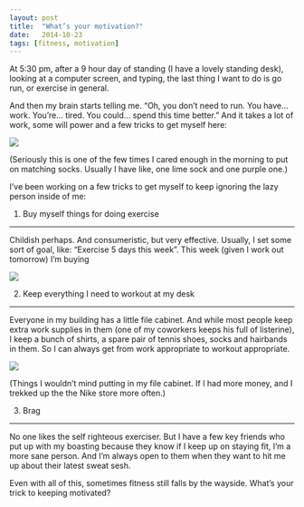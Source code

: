 ```yaml
---
layout: post
title:  "What’s your motivation?"
date:   2014-10-23
tags: [fitness, motivation]
---
```


At 5:30 pm, after a 9 hour day of standing (I have a lovely standing desk), looking at a computer screen, and typing, the last thing I want to do is go run, or exercise in general.

And then my brain starts telling me. “Oh, you don’t need to run. You have… work. You’re… tired. You could… spend this time better.” And it takes a lot of work, some will power and a few tricks to get myself here:

![](https://lh4.googleusercontent.com/3f1JmkMPH6r8vXm5xiiDYymZwE3rDdIYEdxI9f6XLKg=w955-h716-no)

(Seriously this is one of the few times I cared enough in the morning to put on matching socks. Usually I have like, one lime sock and one purple one.)

I’ve been working on a few tricks to get myself to keep ignoring the lazy person inside of me:

1. Buy myself things for doing exercise
---------------------------------------

Childish perhaps. And consumeristic, but very effective. Usually, I set some sort of goal, like: “Exercise 5 days this week”. This week (given I work out tomorrow) I’m buying 
    
[![](https://lh5.googleusercontent.com/-piTRIVkYqxQ/VEm-JxvgxFI/AAAAAAAAMVw/FLjZze7szn0/w570-h544-no/diadelosdog.jpg)](https://www.etsy.com/listing/167820434/day-of-the-dead-boston-terrier-sugar)

2. Keep everything I need to workout at my desk
-----------------------------------------------

Everyone in my building has a little file cabinet. And while most people keep extra work supplies in them (one of my coworkers keeps his full of listerine), I keep a bunch of shirts, a spare pair of tennis shoes, socks and hairbands in them. So I can always get from work appropriate to workout appropriate.

![](https://lh6.googleusercontent.com/-KEi93M6r840/U-KsUJ8tcrI/AAAAAAAAE2k/H9NScVWwhrc/w537-h716-no/IMG_1863.JPG)

(Things I wouldn’t mind putting in my file cabinet. If I had more money, and I trekked up the the Nike store more often.)

3. Brag
-------

No one likes the self righteous exerciser. But I have a few key friends who put up with my boasting because they know if I keep up on staying fit, I’m a more sane person. And I’m always open to them when they want to hit me up about their latest sweat sesh.

Even with all of this, sometimes fitness still falls by the wayside. What’s your trick to keeping motivated?